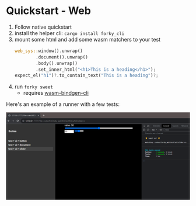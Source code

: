 # Quickstart - Web

1. Follow native quickstart
1. install the helper cli: `cargo install forky_cli`
2. mount some html and add some wasm matchers to your test
	```rs
	web_sys::window().unwrap()
			.document().unwrap()
			.body().unwrap()
			.set_inner_html("<h1>This is a heading</h1>");
	expect_el("h1")?.to_contain_text("This is a heading")?;
	```
3. run `forky sweet`
	- requires [wasm-bindgen-cli](https://rustwasm.github.io/wasm-bindgen/reference/cli.html)

Here's an example of a runner with a few tests:

![wasm-runner](images/wasm-runner.png)
